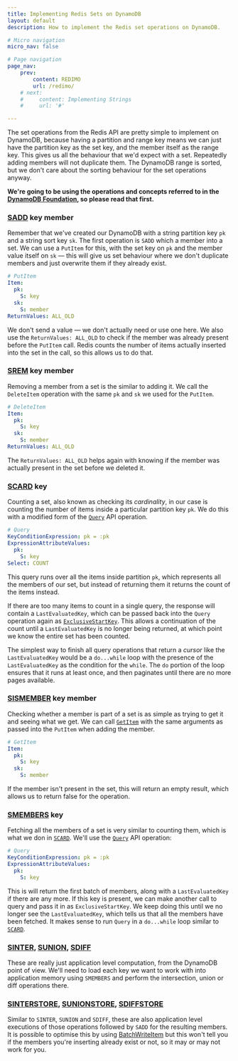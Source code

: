 ```yaml
---
title: Implementing Redis Sets on DynamoDB
layout: default
description: How to implement the Redis set operations on DynamoDB.

# Micro navigation
micro_nav: false

# Page navigation
page_nav:
    prev:
        content: REDIMO
        url: /redimo/
    # next:
    #     content: Implementing Strings
    #     url: '#'

---
```


The set operations from the Redis API are pretty simple to implement on DynamoDB, because having a partition and range key means we can just have the partition key as the set key, and the member itself as the range key. This gives us all the behaviour that we'd expect with a set. Repeatedly adding members will not duplicate them. The DynamoDB range is sorted, but we don't care about the sorting behaviour for the set operations anyway. 

**We're going to be using the operations and concepts referred to in the [DynamoDB Foundation](/redimo/dynamodb-foundation/), so please read that first.**

### [SADD](https://redis.io/commands/sadd) key member
Remember that we've created our DynamoDB with a string partition key `pk` and a string sort key `sk`. The first operation is `SADD` which a member into a set. We can use a `PutItem` for this, with the set key on `pk` and the member value itself on `sk` — this will give us set behaviour where we don't duplicate members and just overwrite them if they already exist.

```yaml
# PutItem
Item:
  pk:
    S: key
  sk:
    S: member
ReturnValues: ALL_OLD
```

We don't send a value — we don't actually need or use one here. We also use the `ReturnValues: ALL_OLD` to check if the member was already present before the `PutItem` call. Redis counts the number of items actually inserted into the set in the call, so this allows us to do that.

### [SREM](https://redis.io/commands/srem) key member
Removing a member from a set is the similar to adding it. We call the `DeleteItem` operation with the same `pk` and `sk` we used for the `PutItem`. 

```yaml
# DeleteItem
Item:
  pk:
    S: key
  sk:
    S: member
ReturnValues: ALL_OLD
```

The `ReturnValues: ALL_OLD` helps again with knowing if the member was actually present in the set before we deleted it.

### [SCARD](https://redis.io/commands/scard) key
Counting a set, also known as checking its *cardinality*, in our case is counting the number of items inside a particular partition key `pk`. We do this with a modified form of the [`Query`](https://docs.aws.amazon.com/amazondynamodb/latest/APIReference/API_Query.html) API operation.

```yaml
# Query
KeyConditionExpression: pk = :pk
ExpressionAttributeValues:
  pk:
    S: key
Select: COUNT
```

This query runs over all the items inside partition `pk`, which represents all the members of our set, but instead of returning them it returns the count of the items instead. 

If there are too many items to count in a single query, the response will contain a `LastEvaluatedKey`, which can be passed back into the `Query` operation again as [`ExclusiveStartKey`](https://docs.aws.amazon.com/amazondynamodb/latest/APIReference/API_Query.html#DDB-Query-request-ExclusiveStartKey). This allows a continuation of the count until a `LastEvaluatedKey` is no longer being returned, at which point we know the entire set has been counted. 

The simplest way to finish all query operations that return a *cursor* like the `LastEvaluatedKey` would be a `do...while` loop with the presence of the `LastEvaluatedKey` as the condition for the `while`. The `do` portion of the loop ensures that it runs at least once, and then paginates until there are no more pages available. 

### [SISMEMBER](https://redis.io/commands/sismember) key member
Checking whether a member is part of a set is as simple as trying to get it and seeing what we get. We can call [`GetItem`](https://docs.aws.amazon.com/amazondynamodb/latest/APIReference/API_GetItem.html) with the same arguments as passed into the `PutItem` when adding the member.  

```yaml
# GetItem
Item:
  pk:
    S: key
  sk:
    S: member
```

If the member isn't present in the set, this will return an empty result, which allows us to return false for the operation. 

### [SMEMBERS](https://redis.io/commands/smembers) key
Fetching all the members of a set is very similar to counting them, which is what we don in [`SCARD`](#scard-key). We'll use the [`Query`](https://docs.aws.amazon.com/amazondynamodb/latest/APIReference/API_Query.html) API operation:

```yaml
# Query
KeyConditionExpression: pk = :pk
ExpressionAttributeValues:
  pk:
    S: key
```

 This is will return the first batch of members, along with a `LastEvaluatedKey` if there are any more. If this key is present, we can make another call to query and pass it in as `ExclusiveStartKey`. We keep doing this until we no longer see the `LastEvaluatedKey`, which tells us that all the members have been fetched. It makes sense to run `Query` in a `do...while` loop similar to [`SCARD`](#scard-key).
 
### [SINTER](https://redis.io/commands/sinter), [SUNION](https://redis.io/commands/sunion), [SDIFF](https://redis.io/commands/sdiff)
These are really just application level computation, from the DynamoDB point of view. We'll need to load each key we want to work with into application memory using `SMEMBERS` and perform the intersection, union or diff operations there. 

### [SINTERSTORE](https://redis.io/commands/sinterstore), [SUNIONSTORE](https://redis.io/commands/sunionstore), [SDIFFSTORE](https://redis.io/commands/sdiffstore)
Similar to `SINTER`, `SUNION` and `SDIFF`, these are also application level executions of those operations followed by `SADD` for the resulting members. It is possible to optimise this by using [BatchWriteItem](https://docs.aws.amazon.com/amazondynamodb/latest/APIReference/API_BatchWriteItem.html) but this won't tell you if the members you're inserting already exist or not, so it may or may not work for you.

